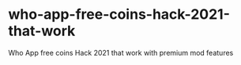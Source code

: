 # who-app-free-coins-hack-2021-that-work
Who App free coins Hack 2021 that work with premium mod features
